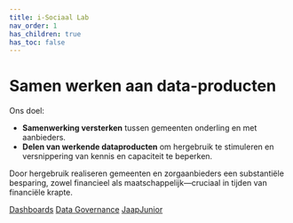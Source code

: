 ```yaml
---
title: i-Sociaal Lab
nav_order: 1
has_children: true
has_toc: false
---
```

# Samen werken aan data-producten

Ons doel:

- **Samenwerking versterken** tussen gemeenten onderling en met aanbieders.
- **Delen van werkende dataproduc­ten** om hergebruik te stimuleren en versnippering van kennis en capaciteit te beperken.

Door hergebruik realiseren gemeenten en zorgaanbieders een substantiële besparing, zowel financieel als maatschappelijk—cruciaal in tijden van financiële krapte.

<!-- even buiten gebruik gezet, andere knoppen
[![Dashboards](https://img.shields.io/badge/Dashboards-green?style=for-the-badge)](./dashboards/)
[![Data-governance](https://img.shields.io/badge/Data_governance-blue?style=for-the-badge)](./data-governance/)
[![JaapJunior](https://img.shields.io/badge/JaapJunior-purple?style=for-the-badge)](./jaapjunior/)
-->

<div class="big-buttons">
  <a class="big-btn big-btn-purple" href="./dashboards">Dashboards</a>
  <a class="big-btn big-btn-blue" href="./data-governance">Data Governance</a>
  <a class="big-btn big-btn-green" href="./jaapjunior">JaapJunior</a>
</div>



